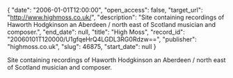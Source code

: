 {
  "date": "2006-01-01T12:00:00", 
  "open_access": false, 
  "target_url": "http://www.highmoss.co.uk/", 
  "description": "Site containing recordings of Haworth Hodgkinson an Aberdeen / north east of Scotland musician and composer.", 
  "end_date": null, 
  "title": "High Moss", 
  "record_id": "20060101T120000/U1gfqeHrQ4LGDL3RG0Rdzw==", 
  "publisher": "highmoss.co.uk", 
  "slug": 46875, 
  "start_date": null
}

Site containing recordings of Haworth Hodgkinson an Aberdeen / north east of Scotland musician and composer.